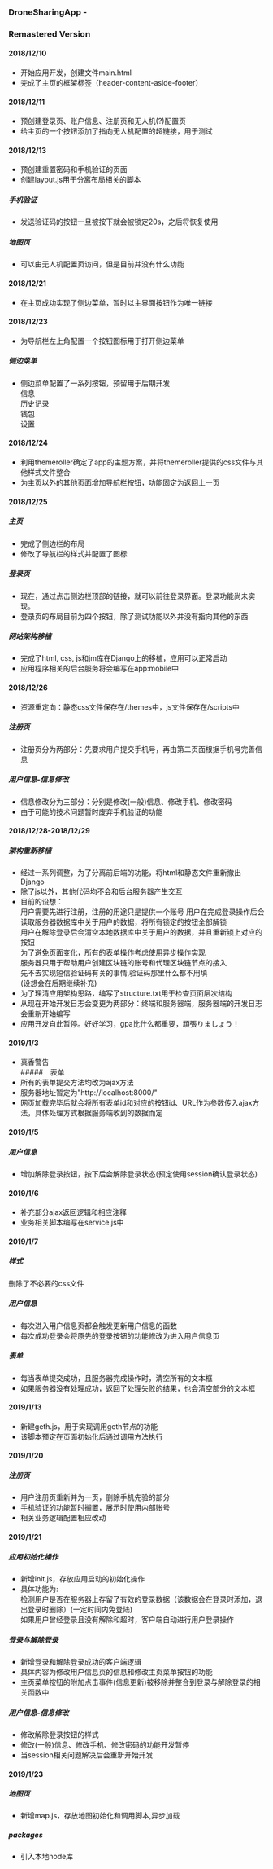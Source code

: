 ### DroneSharingApp -
### Remastered Version
#### 2018/12/10 
* 开始应用开发，创建文件main.html
* 完成了主页的框架标签（header-content-aside-footer）

#### 2018/12/11
* 预创建登录页、账户信息、注册页和无人机(?)配置页
* 给主页的一个按钮添加了指向无人机配置的超链接，用于测试

#### 2018/12/13
* 预创建重置密码和手机验证的页面
* 创建layout.js用于分离布局相关的脚本
##### 手机验证
* 发送验证码的按钮一旦被按下就会被锁定20s，之后将恢复使用
##### 地图页
* 可以由无人机配置页访问，但是目前并没有什么功能

#### 2018/12/21
* 在主页成功实现了侧边菜单，暂时以主界面按钮作为唯一链接

#### 2018/12/23
* 为导航栏左上角配置一个按钮图标用于打开侧边菜单
##### 侧边菜单
* 侧边菜单配置了一系列按钮，预留用于后期开发<br>
信息<br>
历史记录<br>
钱包<br>
设置<br>

#### 2018/12/24
* 利用themeroller确定了app的主题方案，并将themeroller提供的css文件与其他样式文件整合
* 为主页以外的其他页面增加导航栏按钮，功能固定为返回上一页

#### 2018/12/25
##### 主页
* 完成了侧边栏的布局
* 修改了导航栏的样式并配置了图标
##### 登录页
* 现在，通过点击侧边栏顶部的链接，就可以前往登录界面。登录功能尚未实现。
* 登录页的布局目前为四个按钮，除了测试功能以外并没有指向其他的东西
##### 网站架构移植
* 完成了html, css, js和jm库在Django上的移植，应用可以正常启动
* 应用程序相关的后台服务将会编写在app:mobile中

#### 2018/12/26
* 资源重定向：静态css文件保存在/themes中，js文件保存在/scripts中
##### 注册页
* 注册页分为两部分：先要求用户提交手机号，再由第二页面根据手机号完善信息
##### 用户信息-信息修改
* 信息修改分为三部分：分别是修改(一般)信息、修改手机、修改密码
* 由于可能的技术问题暂时废弃手机验证的功能

#### 2018/12/28-2018/12/29
##### 架构重新移植
* 经过一系列调整，为了分离前后端的功能，将html和静态文件重新撤出Django
* 除了js以外，其他代码均不会和后台服务器产生交互
* 目前的设想：<br>
    用户需要先进行注册，注册的用途只是提供一个账号
    用户在完成登录操作后会读取服务器数据库中关于用户的数据，将所有锁定的按钮全部解锁<br>
    用户在解除登录后会清空本地数据库中关于用户的数据，并且重新锁上对应的按钮<br>
    为了避免页面变化，所有的表单操作考虑使用异步操作实现<br>
    服务器只用于帮助用户创建区块链的账号和代理区块链节点的接入<br>
    先不去实现短信验证码有关的事情,验证码那里什么都不用填<br>
    (设想会在后期继续补充)
* 为了理清应用架构思路，编写了structure.txt用于检查页面层次结构
* 从现在开始开发日志会变更为两部分：终端和服务器端，服务器端的开发日志会重新开始编写
* 应用开发自此暂停。好好学习，gpa比什么都重要，頑張りましょう！

#### 2019/1/3
* 真香警告<br>
#####　表单
* 所有的表单提交方法均改为ajax方法
* 服务器地址暂定为"http://localhost:8000/"
* 网页加载完毕后就会将所有表单id和对应的按钮id、URL作为参数传入ajax方法，具体处理方式根据服务端收到的数据而定

#### 2019/1/5
##### 用户信息
* 增加解除登录按钮，按下后会解除登录状态(预定使用session确认登录状态)

#### 2019/1/6
* 补充部分ajax返回逻辑和相应注释
* 业务相关脚本编写在service.js中

#### 2019/1/7
##### 样式
删除了不必要的css文件
##### 用户信息
* 每次进入用户信息页都会触发更新用户信息的函数
* 每次成功登录会将原先的登录按钮的功能修改为进入用户信息页
##### 表单
* 每当表单提交成功，且服务器完成操作时，清空所有的文本框
* 如果服务器没有处理成功，返回了处理失败的结果，也会清空部分的文本框

#### 2019/1/13
* 新建geth.js，用于实现调用geth节点的功能
* 该脚本预定在页面初始化后通过调用方法执行

#### 2019/1/20
##### 注册页
* 用户注册页重新并为一页，删除手机先验的部分
* 手机验证的功能暂时搁置，展示时使用内部账号
* 相关业务逻辑配置相应改动

#### 2019/1/21
##### 应用初始化操作
* 新增init.js，存放应用启动的初始化操作
* 具体功能为:<br>
检测用户是否在服务器上存留了有效的登录数据（该数据会在登录时添加，退出登录时删除）(一定时间内免登陆)<br>
如果用户曾经登录且没有解除和超时，客户端自动进行用户登录操作
##### 登录与解除登录
* 新增登录和解除登录成功的客户端逻辑
* 具体内容为修改用户信息页的信息和修改主页菜单按钮的功能
* 主页菜单按钮的附加点击事件(信息更新)被移除并整合到登录与解除登录的相关函数中
##### 用户信息-信息修改
* 修改解除登录按钮的样式
* 修改(一般)信息、修改手机、修改密码的功能开发暂停
* 当session相关问题解决后会重新开始开发

#### 2019/1/23
##### 地图页
* 新增map.js，存放地图初始化和调用脚本,异步加载
##### packages
* 引入本地node库